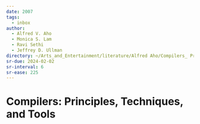 ```yaml
---
date: 2007
tags:
  - inbox
author:
  - Alfred V. Aho
  - Monica S. Lam
  - Ravi Sethi
  - Jeffrey D. Ullman
directory: ~/Arts_and_Entertainment/literature/Alfred Aho/Compilers_ Principles, Techniques, and Tools (1618)/
sr-due: 2024-02-02
sr-interval: 6
sr-ease: 225
---
```

# Compilers: Principles, Techniques, and Tools

